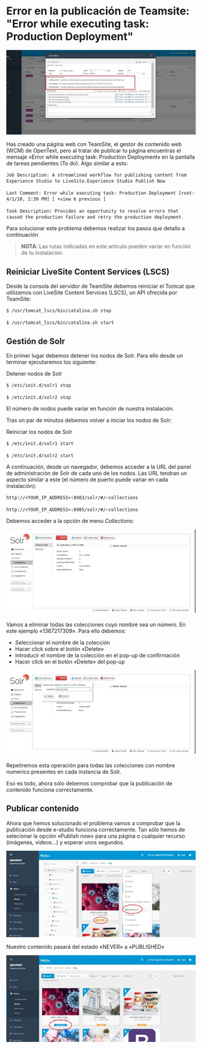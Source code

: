 # Error en la publicación de Teamsite: "Error while executing task: Production Deployment"

![Error en la publicación de Teamsite: Error while executing task: Production Deployment](/images/teamsite-deploy-error-570x255.jpg "Error en la publicación de Teamsite: Error while executing task: Production Deployment")

Has creado una página web con TeamSite, el gestor de contenido web (WCM) de OpenText, pero al tratar de publicar tu página  encuentras el mensaje «Error while executing task: Production Deployment» en la pantalla de tareas pendientes (To do). Algo similar a esto:

 
```
Job Description: A streamlined workflow for publishing content from Experience Studio to LiveSite.Experience Studio Publish Now

Last Comment: Error while executing task: Production Deployment [root: 4/1/20, 2:30 PM] [ +view 6 previous ]

Task Description: Provides an opportunity to resolve errors that caused the production failure and retry the production deployment.
```

Para solucionar este problema debemos realizar los pasos que detallo a continuación

> **NOTA**: Las rutas indicadas en este artículo pueden variar en función de tu instalación.

 

## Reiniciar LiveSite Content Services (LSCS)
Desde la consola del servidor de TeamSite debemos reiniciar el Tomcat que utilizamos con LiveSite Content Services (LSCS), un API ofrecida por TeamSite:

```
$ /usr/tomcat_lscs/bin/catalina.sh stop

$ /usr/tomcat_lscs/bin/catalina.sh start
```
 

## Gestión de Solr
En primer lugar debemos detener los nodos de Solr. Para ello desde un terminar ejecutaremos los siguiente:

Detener nodos de Solr

```
$ /etc/init.d/solr1 stop

$ /etc/init.d/solr2 stop
```

El número de nodos puede variar en función de nuestra instalación.

Tras un par de minutos debemos volver a iniciar los nodos de Solr:

Reiniciar los nodos de Solr

```
$ /etc/init.d/solr1 start

$ /etc/init.d/solr2 start
```

A continuación, desde un navegador, debemos acceder a la URL del panel de administración de Solr de cada uno de los nodos. Las URL tendran un aspecto similar a este (el número de puerto puede variar en cada instalación):

```
http://<YOUR_IP_ADDRESS>:8983/solr/#/~collections

http://<YOUR_IP_ADDRESS>:8985/solr/#/~collections
```

Debemos acceder a la opción de menu *Collections*:

![Solr admin panel](/images/solr-admin-panel-744x337.jpg "Solr admin panel")

Vamos a eliminar todas las colecciones  cuyo nombre sea un número. En este ejemplo «1367217309». Para ello debemos:

   - Seleccionar el nombre de la colección
   - Hacer click sobre el botón «Delete»
   - Introducir el nombre de la colección en el pop-up de confirmación
   - Hacer click en el botón «Delete» del pop-up


![Solr remove collection](/images/solr-remove-collection-744x336.jpg "Solr remove collection")


Repetiremos esta operación para todas las colecciones con nombre numerico presentes en cada instancia de Solr.

Eso es todo, ahora sólo debemos comprobar que la publicación de contenido funciona correctamente.

## Publicar contenido

Ahora que hemos solucionado el problema vamos a comprobar que la publicación desde e-studio funciona correctamente.  Tan sólo hemos de selecionar la opción «Publish now» para una página o cualquier recurso (imágenes, videos…) y esperar unos segundos.

![TeamSite publish now](/images/teamsite-publish-now-744x340.jpg "TeamSite publish now")
 

Nuestro contenido pasará del estado «NEVER» a «PUBLISHED»

![TeamSite published](/images/teamsite-published-744x341.jpg "TeamSite published")

